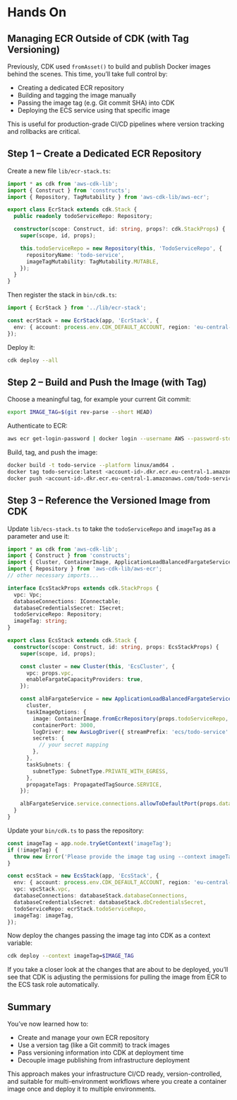 # Hands On

## Managing ECR Outside of CDK (with Tag Versioning)

Previously, CDK used `fromAsset()` to build and publish Docker images behind the scenes. This time, you’ll take full control by:

* Creating a dedicated ECR repository
* Building and tagging the image manually
* Passing the image tag (e.g. Git commit SHA) into CDK
* Deploying the ECS service using that specific image

This is useful for production-grade CI/CD pipelines where version tracking and rollbacks are critical.

## Step 1 – Create a Dedicated ECR Repository

Create a new file `lib/ecr-stack.ts`:

```ts
import * as cdk from 'aws-cdk-lib';
import { Construct } from 'constructs';
import { Repository, TagMutability } from 'aws-cdk-lib/aws-ecr';

export class EcrStack extends cdk.Stack {
  public readonly todoServiceRepo: Repository;

  constructor(scope: Construct, id: string, props?: cdk.StackProps) {
    super(scope, id, props);

    this.todoServiceRepo = new Repository(this, 'TodoServiceRepo', {
      repositoryName: 'todo-service',
      imageTagMutability: TagMutability.MUTABLE,
    });
  }
}
```

Then register the stack in `bin/cdk.ts`:

```ts
import { EcrStack } from '../lib/ecr-stack';

const ecrStack = new EcrStack(app, 'EcrStack', {
  env: { account: process.env.CDK_DEFAULT_ACCOUNT, region: 'eu-central-1' },
});
```

Deploy it:

```sh
cdk deploy --all
```


## Step 2 – Build and Push the Image (with Tag)

Choose a meaningful tag, for example your current Git commit:

```sh
export IMAGE_TAG=$(git rev-parse --short HEAD)
```

Authenticate to ECR:

```sh
aws ecr get-login-password | docker login --username AWS --password-stdin <account-id>.dkr.ecr.eu-central-1.amazonaws.com
```

Build, tag, and push the image:

```sh
docker build -t todo-service --platform linux/amd64 .
docker tag todo-service:latest <account-id>.dkr.ecr.eu-central-1.amazonaws.com/todo-service:$IMAGE_TAG
docker push <account-id>.dkr.ecr.eu-central-1.amazonaws.com/todo-service:$IMAGE_TAG
```


## Step 3 – Reference the Versioned Image from CDK

Update `lib/ecs-stack.ts` to take the `todoServiceRepo` and `imageTag` as a parameter and use it:

```ts
import * as cdk from 'aws-cdk-lib';
import { Construct } from 'constructs';
import { Cluster, ContainerImage, ApplicationLoadBalancedFargateService, AwsLogDriver } from 'aws-cdk-lib/aws-ecs';
import { Repository } from 'aws-cdk-lib/aws-ecr';
// other necessary imports...

interface EcsStackProps extends cdk.StackProps {
  vpc: Vpc;
  databaseConnections: IConnectable;
  databaseCredentialsSecret: ISecret;
  todoServiceRepo: Repository;
  imageTag: string;
}

export class EcsStack extends cdk.Stack {
  constructor(scope: Construct, id: string, props: EcsStackProps) {
    super(scope, id, props);

    const cluster = new Cluster(this, 'EcsCluster', {
      vpc: props.vpc,
      enableFargateCapacityProviders: true,
    });

    const albFargateService = new ApplicationLoadBalancedFargateService(this, 'TodoService', {
      cluster,
      taskImageOptions: {
        image: ContainerImage.fromEcrRepository(props.todoServiceRepo, props.imageTag),
        containerPort: 3000,
        logDriver: new AwsLogDriver({ streamPrefix: 'ecs/todo-service' }),
        secrets: {
          // your secret mapping
        },
      },
      taskSubnets: {
        subnetType: SubnetType.PRIVATE_WITH_EGRESS,
      },
      propagateTags: PropagatedTagSource.SERVICE,
    });

    albFargateService.service.connections.allowToDefaultPort(props.databaseConnections);
  }
}
```

Update your `bin/cdk.ts` to pass the repository:

```ts
const imageTag = app.node.tryGetContext('imageTag');
if (!imageTag) {
  throw new Error('Please provide the image tag using --context imageTag=<tag>');
}

const ecsStack = new EcsStack(app, 'EcsStack', {
  env: { account: process.env.CDK_DEFAULT_ACCOUNT, region: 'eu-central-1' },
  vpc: vpcStack.vpc,
  databaseConnections: databaseStack.databaseConnections,
  databaseCredentialsSecret: databaseStack.dbCredentialsSecret,
  todoServiceRepo: ecrStack.todoServiceRepo,
  imageTag: imageTag,
});
```

Now deploy the changes passing the image tag into CDK as a context variable:

```sh
cdk deploy --context imageTag=$IMAGE_TAG
```

If you take a closer look at the changes that are about to be deployed, you’ll see that CDK is adjusting the permissions 
for pulling the image from ECR to the ECS task role automatically.

## Summary

You’ve now learned how to:

* Create and manage your own ECR repository
* Use a version tag (like a Git commit) to track images
* Pass versioning information into CDK at deployment time
* Decouple image publishing from infrastructure deployment

This approach makes your infrastructure CI/CD ready, version-controlled, and suitable for multi-environment workflows
where you create a container image once and deploy it to multiple environments.
